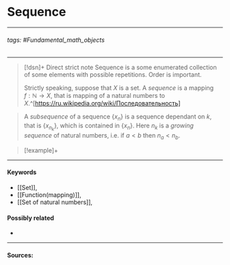 # Sequence
***
###### tags: #Fundamental_math_objects 
***
>[!dsn]+ Direct strict note
>Sequence is a some enumerated collection of some elements with possible repetitions. Order is important.
>
>Strictly speaking, suppose that $X$ is a set. A *sequence* is a mapping $f:\mathbb{N}\to X$, that is mapping of a natural numbers to $X$.^[https://ru.wikipedia.org/wiki/Последовательность]

>A *subsequence* of a sequence $\{x_{n}\}$ is a sequence dependant on $k$, that is $\{x_{n_{k}}\}$, which is contained in $\{x_{n}\}$. Here $n_{k}$ is a *growing sequence* of natural numbers, i.e. if $a<b$ then $n_{a}<n_{b}$.

>[!example]+ 
>
***
#### Keywords
- [[Set]],
- [[Function(mapping)]],
- [[Set of natural numbers]],
#### Possibly related
- 
***
#### Sources: